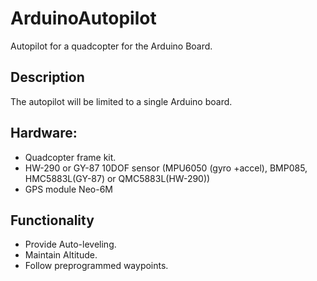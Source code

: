 # ArduinoAutopilot
Autopilot for a quadcopter for the Arduino Board.
## Description
The autopilot will be limited to a single Arduino board.
## Hardware:
- Quadcopter frame kit.
- HW-290 or GY-87 10DOF sensor (MPU6050 (gyro +accel), BMP085, HMC5883L(GY-87) or QMC5883L(HW-290))
- GPS module Neo-6M
## Functionality
- Provide Auto-leveling.
- Maintain Altitude.
- Follow preprogrammed waypoints.
